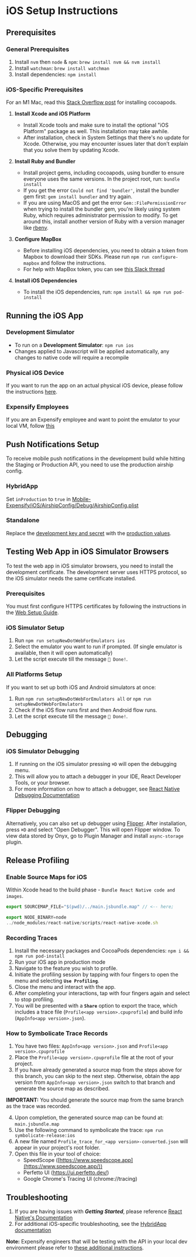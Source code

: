 # iOS Setup Instructions

## Prerequisites

### General Prerequisites
1. Install `nvm` then `node` & `npm`: `brew install nvm && nvm install`
2. Install `watchman`: `brew install watchman`
3. Install dependencies: `npm install`

### iOS-Specific Prerequisites
For an M1 Mac, read this [Stack Overflow post](https://stackoverflow.com/questions/64901180/how-to-run-cocoapods-on-apple-silicon-m1) for installing cocoapods.

1. **Install Xcode and iOS Platform**
   - Install Xcode tools and make sure to install the optional "iOS Platform" package as well. This installation may take awhile.
   - After installation, check in System Settings that there's no update for Xcode. Otherwise, you may encounter issues later that don't explain that you solve them by updating Xcode.

2. **Install Ruby and Bundler**
   - Install project gems, including cocoapods, using bundler to ensure everyone uses the same versions. In the project root, run: `bundle install`
   - If you get the error `Could not find 'bundler'`, install the bundler gem first: `gem install bundler` and try again.
   - If you are using MacOS and get the error `Gem::FilePermissionError` when trying to install the bundler gem, you're likely using system Ruby, which requires administrator permission to modify. To get around this, install another version of Ruby with a version manager like [rbenv](https://github.com/rbenv/rbenv#installation).

3. **Configure MapBox**
   - Before installing iOS dependencies, you need to obtain a token from Mapbox to download their SDKs. Please run `npm run configure-mapbox` and follow the instructions.
   - For help with MapBox token, you can see [this Slack thread](https://expensify.slack.com/archives/C01GTK53T8Q/p1692740856745279?thread_ts=1692322511.804599&cid=C01GTK53T8Q)

4. **Install iOS Dependencies**
   - To install the iOS dependencies, run: `npm install && npm run pod-install`

## Running the iOS App

### Development Simulator
- To run on a **Development Simulator**: `npm run ios`
- Changes applied to Javascript will be applied automatically, any changes to native code will require a recompile

### Physical iOS Device
If you want to run the app on an actual physical iOS device, please follow the instructions [here](https://github.com/Expensify/App/blob/main/contributingGuides/HOW_TO_BUILD_APP_ON_PHYSICAL_IOS_DEVICE.md).

### Expensify Employees
If you are an Expensify employee and want to point the emulator to your local VM, follow [this](https://stackoverflow.com/c/expensify/questions/7699)

## Push Notifications Setup

To receive mobile push notifications in the development build while hitting the Staging or Production API, you need to use the production airship config.

### HybridApp
Set `inProduction` to `true` in [Mobile-Expensify/iOS/AirshipConfig/Debug/AirshipConfig.plist](https://github.com/Expensify/Mobile-Expensify/blob/ab67becf5e8610c8df9b4da3132501153c7291a1/iOS/AirshipConfig/Debug/AirshipConfig.plist#L8)

### Standalone
Replace the [development key and secret](https://github.com/Expensify/App/blob/d7c1256f952c0020344d809ee7299b49a4c70db2/ios/AirshipConfig.plist#L7-L10) with the [production values](https://github.com/Expensify/App/blob/d7c1256f952c0020344d809ee7299b49a4c70db2/ios/AirshipConfig.plist#L11-L14).

## Testing Web App in iOS Simulator Browsers

To test the web app in iOS simulator browsers, you need to install the development certificate. The development server uses HTTPS protocol, so the iOS simulator needs the same certificate installed.

### Prerequisites
You must first configure HTTPS certificates by following the instructions in the [Web Setup Guide](SETUP_WEB.md#configuring-https).

### iOS Simulator Setup
1. Run `npm run setupNewDotWebForEmulators ios`
2. Select the emulator you want to run if prompted. (If single emulator is available, then it will open automatically)
3. Let the script execute till the message `🎉 Done!`.

### All Platforms Setup
If you want to set up both iOS and Android simulators at once:
1. Run `npm run setupNewDotWebForEmulators all` or `npm run setupNewDotWebForEmulators`
2. Check if the iOS flow runs first and then Android flow runs.
3. Let the script execute till the message `🎉 Done!`.

## Debugging

### iOS Simulator Debugging
1. If running on the iOS simulator pressing `⌘D` will open the debugging menu.
2. This will allow you to attach a debugger in your IDE, React Developer Tools, or your browser.
3. For more information on how to attach a debugger, see [React Native Debugging Documentation](https://reactnative.dev/docs/debugging#chrome-developer-tools)

### Flipper Debugging
Alternatively, you can also set up debugger using [Flipper](https://fbflipper.com/). After installation, press `⌘D` and select "Open Debugger". This will open Flipper window. To view data stored by Onyx, go to Plugin Manager and install `async-storage` plugin.

## Release Profiling

### Enable Source Maps for iOS
Within Xcode head to the build phase - `Bundle React Native code and images`.

```jsx
export SOURCEMAP_FILE="$(pwd)/../main.jsbundle.map" // <-- here;

export NODE_BINARY=node
../node_modules/react-native/scripts/react-native-xcode.sh
```

### Recording Traces
1. Install the necessary packages and CocoaPods dependencies: `npm i && npm run pod-install`
2. Run your iOS app in production mode
3. Navigate to the feature you wish to profile.
4. Initiate the profiling session by tapping with four fingers to open the menu and selecting **`Use Profiling`**.
5. Close the menu and interact with the app.
6. After completing your interactions, tap with four fingers again and select to stop profiling.
7. You will be presented with a **`Share`** option to export the trace, which includes a trace file (`Profile<app version>.cpuprofile`) and build info (`AppInfo<app version>.json`).

### How to Symbolicate Trace Records
1. You have two files: `AppInfo<app version>.json` and `Profile<app version>.cpuprofile`
2. Place the `Profile<app version>.cpuprofile` file at the root of your project.
3. If you have already generated a source map from the steps above for this branch, you can skip to the next step. Otherwise, obtain the app version from `AppInfo<app version>.json` switch to that branch and generate the source map as described.

**IMPORTANT:** You should generate the source map from the same branch as the trace was recorded.

4. Upon completion, the generated source map can be found at: `main.jsbundle.map`
5. Use the following command to symbolicate the trace: `npm run symbolicate-release:ios`
6. A new file named `Profile_trace_for_<app version>-converted.json` will appear in your project's root folder.
7. Open this file in your tool of choice:
   - SpeedScope ([https://www.speedscope.app](https://www.speedscope.app/))
   - Perfetto UI (https://ui.perfetto.dev/)
   - Google Chrome's Tracing UI (chrome://tracing)

## Troubleshooting

1. If you are having issues with **_Getting Started_**, please reference [React Native's Documentation](https://reactnative.dev/docs/environment-setup)
2. For additional iOS-specific troubleshooting, see the [HybridApp documentation](contributingGuides/HYBRID_APP.md)

**Note:** Expensify engineers that will be testing with the API in your local dev environment please refer to [these additional instructions](https://stackoverflow.com/c/expensify/questions/7699/7700).
